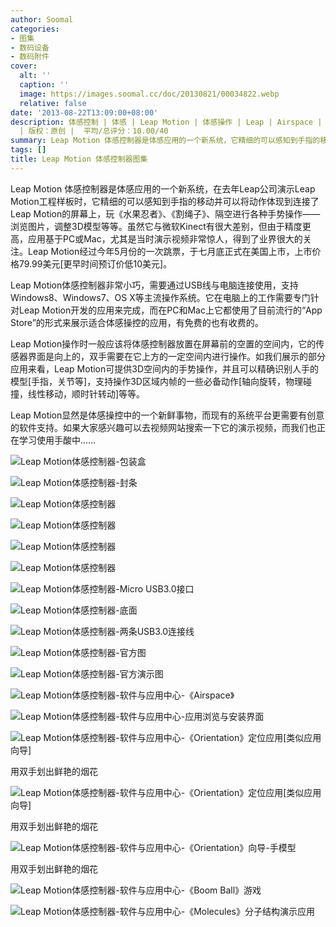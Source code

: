 ```yaml
---
author: Soomal
categories:
- 图集
- 数码设备
- 数码附件
cover:
  alt: ''
  caption: ''
  image: https://images.soomal.cc/doc/20130821/00034822.webp
  relative: false
date: '2013-08-22T13:09:00+08:00'
description: 体感控制 | 体感 | Leap Motion | 体感操作 | Leap | Airspace | 源自：www.soomal.com
  | 版权：原创 |  平均/总评分：10.00/40
summary: Leap Motion 体感控制器是体感应用的一个新系统，它精细的可以感知到手指的移动并可以将动作体现到连接了Leap Motion的屏幕上，玩《水果忍者》、《割绳子》、隔空进行各种手势操作――浏览图片，调整3D模型等等。虽然它与微软Kinect有很大差别，但由于精度更高，应用基于PC或Mac，得到了业界很大的关注……
tags: []
title: Leap Motion 体感控制器图集
---
```


Leap Motion 体感控制器是体感应用的一个新系统，在去年Leap公司演示Leap Motion工程样板时，它精细的可以感知到手指的移动并可以将动作体现到连接了Leap Motion的屏幕上，玩《水果忍者》、《割绳子》、隔空进行各种手势操作――浏览图片，调整3D模型等等。虽然它与微软Kinect有很大差别，但由于精度更高，应用基于PC或Mac，尤其是当时演示视频非常惊人，得到了业界很大的关注。Leap Motion经过今年5月份的一次跳票，于七月底正式在美国上市，上市价格79.99美元[更早时间预订价低10美元]。

Leap Motion体感控制器非常小巧，需要通过USB线与电脑连接使用，支持Windows8、Windows7、OS X等主流操作系统。它在电脑上的工作需要专门针对Leap Motion开发的应用来完成，而在PC和Mac上它都使用了目前流行的“App Store”的形式来展示适合体感操控的应用，有免费的也有收费的。

Leap Motion操作时一般应该将体感控制器放置在屏幕前的空置的空间内，它的传感器界面是向上的，双手需要在它上方的一定空间内进行操作。如我们展示的部分应用来看，Leap Motion可提供3D空间内的手势操作，并且可以精确识别人手的模型[手指，关节等]，支持操作3D区域内帧的一些必备动作[轴向旋转，物理碰撞，线性移动，顺时针转动]等等。

Leap Motion显然是体感操控中的一个新鲜事物，而现有的系统平台更需要有创意的软件支持。如果大家感兴趣可以去视频网站搜索一下它的演示视频，而我们也正在学习使用手酸中……

![Leap Motion体感控制器-包装盒](https://images.soomal.cc/doc/20130821/00034813.webp)




![Leap Motion体感控制器-封条](https://images.soomal.cc/doc/20130821/00034814.webp)




![Leap Motion体感控制器](https://images.soomal.cc/doc/20130821/00034815.webp)




![Leap Motion体感控制器](https://images.soomal.cc/doc/20130821/00034816.webp)




![Leap Motion体感控制器](https://images.soomal.cc/doc/20130821/00034817.webp)




![Leap Motion体感控制器](https://images.soomal.cc/doc/20130821/00034818.webp)




![Leap Motion体感控制器-Micro USB3.0接口](https://images.soomal.cc/doc/20130821/00034819.webp)




![Leap Motion体感控制器-底面](https://images.soomal.cc/doc/20130821/00034820.webp)




![Leap Motion体感控制器-两条USB3.0连接线](https://images.soomal.cc/doc/20130821/00034821.webp)




![Leap Motion体感控制器-官方图](https://images.soomal.cc/doc/20130821/00034822.webp)




![Leap Motion体感控制器-官方演示图](https://images.soomal.cc/doc/20130821/00034823.webp)




![Leap Motion体感控制器-软件与应用中心-《Airspace》](https://images.soomal.cc/doc/20130821/00034824_01.webp)




![Leap Motion体感控制器-软件与应用中心-应用浏览与安装界面](https://images.soomal.cc/doc/20130821/00034825_01.webp)




![Leap Motion体感控制器-软件与应用中心-《Orientation》定位应用[类似应用向导]](https://images.soomal.cc/doc/20130821/00034826_01.webp)

用双手划出鲜艳的烟花


![Leap Motion体感控制器-软件与应用中心-《Orientation》定位应用[类似应用向导]](https://images.soomal.cc/doc/20130821/00034827_01.webp)

用双手划出鲜艳的烟花


![Leap Motion体感控制器-软件与应用中心-《Orientation》向导-手模型](https://images.soomal.cc/doc/20130821/00034828_01.webp)

用双手划出鲜艳的烟花


![Leap Motion体感控制器-软件与应用中心-《Boom Ball》游戏](https://images.soomal.cc/doc/20130821/00034829_01.webp)




![Leap Motion体感控制器-软件与应用中心-《Molecules》分子结构演示应用](https://images.soomal.cc/doc/20130821/00034830.webp)